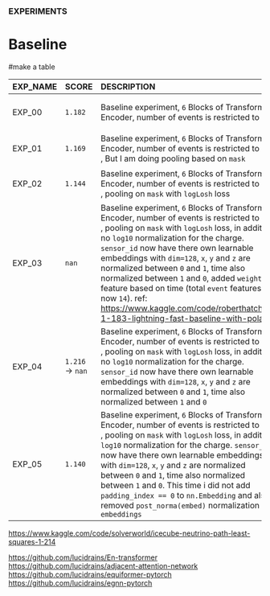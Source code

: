 ### EXPERIMENTS

# Baseline 
#make a table

| EXP_NAME | SCORE     | DESCRIPTION                                                                                                                        | SCRIPT                                        |
| :------- | :-------- | :--------------------------------------------------------------------------------------------------------------------------------- | :-------------------------------------------- |
| EXP_00   | `1.182` | Baseline experiment, `6` Blocks of Transformer Encoder, number of events is restricted to 100                                        | `!CUDA_VISIBLE_DEVICES=0 python train.py --config_name BASELINE_HF` `                |
| EXP_01   |  `1.169`         | Baseline experiment, `6` Blocks of Transformer Encoder, number of events is restricted to `100` , But I am doing pooling based on `mask` | `!CUDA_VISIBLE_DEVICES=0 python train.py --config_name BASELINE_HF_V1` |
| EXP_02   | `1.144`        | Baseline experiment, `6` Blocks of Transformer Encoder, number of events is restricted to `100` , pooling on `mask` with `logLosh`  loss | `!CUDA_VISIBLE_DEVICES=0 python train.py --config_name BASELINE_HF_V2`         |
| EXP_03 |`nan` |Baseline experiment, `6` Blocks of Transformer Encoder, number of events is restricted to `100` , pooling on `mask` with `logLosh`  loss, in addition, no `log10` normalization for the charge. `sensor_id` now have there own learnable embeddings with `dim=128`,  `x`, `y` and `z` are normalized between `0` and `1`, time also normalized between `1` and `0`, added `weighted` feature based on time (total `event` features are now `14`). ref: https://www.kaggle.com/code/roberthatch/lb-1-183-lightning-fast-baseline-with-polars| `!CUDA_VISIBLE_DEVICES=0 python train.py --config_name BASELINE_EMBED_V0` |
| EXP_04 | `1.216` -> `nan`  |Baseline experiment, `6` Blocks of Transformer Encoder, number of events is restricted to `100` , pooling on `mask` with `logLosh`  loss, in addition, no `log10` normalization for the charge. `sensor_id` now have there own learnable embeddings with `dim=128`,  `x`, `y` and `z` are normalized between `0` and `1`, time also normalized between `1` and `0` | `!CUDA_VISIBLE_DEVICES=0 python train.py --config_name BASELINE_EMBED_V1` |
|EXP_05 |`1.140`| Baseline experiment, `6` Blocks of Transformer Encoder, number of events is restricted to `100` , pooling on `mask` with `logLosh`  loss, in addition, `log10` normalization for the charge. `sensor_id` now have there own learnable embeddings with `dim=128`,  `x`, `y` and `z` are normalized between `0` and `1`, time also normalized between `1` and `0`. This time i did not add `padding_index == 0` to `nn.Embedding` and also removed `post_norma(embed)` normalization of `embeddings`| `!CUDA_VISIBLE_DEVICES=0 python train.py --config_name BASELINE_EMBED_V2` |



https://www.kaggle.com/code/solverworld/icecube-neutrino-path-least-squares-1-214

https://github.com/lucidrains/En-transformer
https://github.com/lucidrains/adjacent-attention-network
https://github.com/lucidrains/equiformer-pytorch
https://github.com/lucidrains/egnn-pytorch